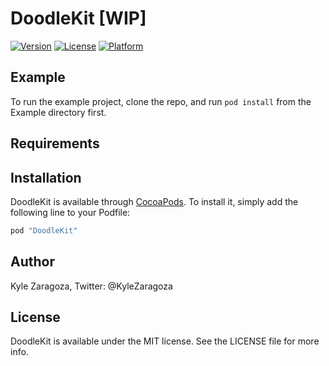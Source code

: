 # DoodleKit [WIP]

[![Version](https://img.shields.io/cocoapods/v/DoodleKit.svg?style=flat)](http://cocoapods.org/pods/DoodleKit)
[![License](https://img.shields.io/cocoapods/l/DoodleKit.svg?style=flat)](http://cocoapods.org/pods/DoodleKit)
[![Platform](https://img.shields.io/cocoapods/p/DoodleKit.svg?style=flat)](http://cocoapods.org/pods/DoodleKit)

## Example

To run the example project, clone the repo, and run `pod install` from the Example directory first.

## Requirements

## Installation

DoodleKit is available through [CocoaPods](http://cocoapods.org). To install
it, simply add the following line to your Podfile:

```ruby
pod "DoodleKit"
```

## Author

Kyle Zaragoza, Twitter: @KyleZaragoza

## License

DoodleKit is available under the MIT license. See the LICENSE file for more info.

